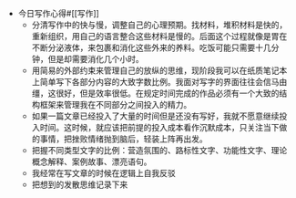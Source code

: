 - 今日写作心得#[[写作]]
    - 分清写作中的快与慢，调整自己的心理预期。找材料，堆积材料是快的，重新组织，用自己的语言整合这些材料是慢的。后面这个过程就像是胃在不断分泌液体，来包裹和消化这些外来的养料。吃饭可能只需要十几分钟，但是却需要消化几个小时。
    - 用简易的外部约束来管理自己的放纵的思维，现阶段我可以在纸质笔记本上简单写下各部分内容的大致字数比例。我面对写字的界面往往会信马由缰，这很好，但是效率很低。在规定时间完成的作品必须有一个大致的结构框架来管理我在不同部分之间投入的精力。
    - 如果一篇文章已经投入了大量的时间但是还没有写好，我就不愿意继续投入时间。这时候，就应该把前提的投入成本看作沉默成本，只关注当下做的事情，把挫败情绪抛到脑后，轻装上阵再出发。
    - 把握不同类型文字的比例：营造氛围的、路标性文字、功能性文字、理论概念解释、案例故事、漂亮语句。
    - 我经常在写文章的时候在逻辑上自我反驳
    - 把想到的发散思维记录下来
